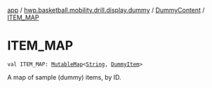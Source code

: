 [app](../../index.md) / [hwp.basketball.mobility.drill.display.dummy](../index.md) / [DummyContent](index.md) / [ITEM_MAP](.)

# ITEM_MAP

`val ITEM_MAP: `[`MutableMap`](https://kotlinlang.org/api/latest/jvm/stdlib/kotlin.collections/-mutable-map/index.html)`<`[`String`](https://kotlinlang.org/api/latest/jvm/stdlib/kotlin/-string/index.html)`, `[`DummyItem`](-dummy-item/index.md)`>`

A map of sample (dummy) items, by ID.

